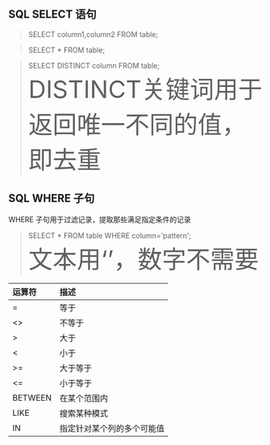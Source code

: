 ## SQL SELECT 语句

> SELECT column1,column2 FROM table;

> SELECT * FROM table;

> SELECT DISTINCT column FROM table;  
<font size=8>DISTINCT关键词用于返回唯一不同的值，即去重</font>

## SQL WHERE 子句
WHERE 子句用于过滤记录，提取那些满足指定条件的记录

> SELECT * FROM table WHERE column='pattern';  
<font size=12>文本用‘’，数字不需要</font>  

|  运算符   | 描述  |
|  :----  | :----  |
|=	|等于|
|<>	|不等于|
|>	|大于|
|<	|小于|
|>=	|大于等于|
|<=	|小于等于|
|BETWEEN	|在某个范围内|
|LIKE	|搜索某种模式|
|IN	|指定针对某个列的多个可能值|
